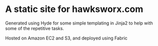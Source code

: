 A static site for hawksworx.com
====

Generated using Hyde for some simple templating in Jinja2 to help with some of the repetitive tasks.

Hosted on Amazon EC2 and S3, and deployed using Fabric